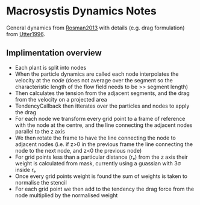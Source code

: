 # Macrosystis Dynamics Notes

General dynamics from [Rosman2013](@cite) with details (e.g. drag formulation) from [Utter1996](@cite).

## Implimentation overview
- Each plant is split into nodes
- When the particle dynamics are called each node interpolates the velocity at the *node* (does not average over the segment so the characteristic length of the flow field needs to be >> segment length)
- Then calculates the tension from the adjacent segments, and the drag from the velocity on a projected area
- TendencyCallback then itterates over the particles and nodes to apply the drag
- For each node we transform every grid point to a frame of reference with the node at the centre, and the line connecting the adjacent nodes parallel to the z axis
- We then rotate the frame to have the line connecting the node to adjacent nodes (i.e. if z>0 in the previous frame the line connecting the node to the next node, and z<0 the previous node)
- For grid points less than a particular distance (rₑ) from the z axis their weight is calculated from mask, currently using a guassian with 3σ inside rₑ
- Once every grid points weight is found the sum of weights is taken to normalise the stencil
- For each grid point we then add to the tendency the drag force from the node multiplied by the normalised weight